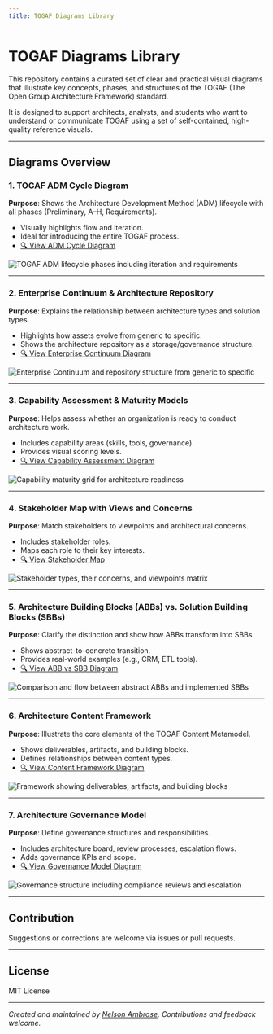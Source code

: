 ```yaml
---
title: TOGAF Diagrams Library
---
```

# TOGAF Diagrams Library

This repository contains a curated set of clear and practical visual diagrams that illustrate key concepts, phases, and structures of the TOGAF (The Open Group Architecture Framework) standard.

It is designed to support architects, analysts, and students who want to understand or communicate TOGAF using a set of self-contained, high-quality reference visuals.

---

## Diagrams Overview

### 1. **TOGAF ADM Cycle Diagram**

**Purpose**: Shows the Architecture Development Method (ADM) lifecycle with all phases (Preliminary, A–H, Requirements).

* Visually highlights flow and iteration.
* Ideal for introducing the entire TOGAF process.
* [🔍 View ADM Cycle Diagram](TOGAF%20ADM%20Cycle%20Diagram.png)

![TOGAF ADM lifecycle phases including iteration and requirements](TOGAF%20ADM%20Cycle%20Diagram.png)

---

### 2. **Enterprise Continuum & Architecture Repository**

**Purpose**: Explains the relationship between architecture types and solution types.

* Highlights how assets evolve from generic to specific.
* Shows the architecture repository as a storage/governance structure.
* [🔍 View Enterprise Continuum Diagram](Enterprise%20Continuum%20&%20Architecture%20Repository.png)

![Enterprise Continuum and repository structure from generic to specific](Enterprise%20Continuum%20&%20Architecture%20Repository.png)

---

### 3. **Capability Assessment & Maturity Models**

**Purpose**: Helps assess whether an organization is ready to conduct architecture work.

* Includes capability areas (skills, tools, governance).
* Provides visual scoring levels.
* [🔍 View Capability Assessment Diagram](Capability%20Assessment%20&%20Maturity%20Models.png)

![Capability maturity grid for architecture readiness](Capability%20Assessment%20&%20Maturity%20Models.png)

---

### 4. **Stakeholder Map with Views and Concerns**

**Purpose**: Match stakeholders to viewpoints and architectural concerns.

* Includes stakeholder roles.
* Maps each role to their key interests.
* [🔍 View Stakeholder Map](Stakeholder%20Map%20with%20Views%20and%20Concerns.png)

![Stakeholder types, their concerns, and viewpoints matrix](Stakeholder%20Map%20with%20Views%20and%20Concerns.png)

---

### 5. **Architecture Building Blocks (ABBs) vs. Solution Building Blocks (SBBs)**

**Purpose**: Clarify the distinction and show how ABBs transform into SBBs.

* Shows abstract-to-concrete transition.
* Provides real-world examples (e.g., CRM, ETL tools).
* [🔍 View ABB vs SBB Diagram](Architecture%20Building%20Blocks%20vs.%20Solution%20Building%20Blocks.png)

![Comparison and flow between abstract ABBs and implemented SBBs](Architecture%20Building%20Blocks%20vs.%20Solution%20Building%20Blocks.png)

---

### 6. **Architecture Content Framework**

**Purpose**: Illustrate the core elements of the TOGAF Content Metamodel.

* Shows deliverables, artifacts, and building blocks.
* Defines relationships between content types.
* [🔍 View Content Framework Diagram](Architecture%20Content%20Framework.png)

![Framework showing deliverables, artifacts, and building blocks](Architecture%20Content%20Framework.png)

---

### 7. **Architecture Governance Model**

**Purpose**: Define governance structures and responsibilities.

* Includes architecture board, review processes, escalation flows.
* Adds governance KPIs and scope.
* [🔍 View Governance Model Diagram](Architecture%20Governance%20Model.png)

![Governance structure including compliance reviews and escalation](Architecture%20Governance%20Model.png)

---

## Contribution

Suggestions or corrections are welcome via issues or pull requests.

---

## License

MIT License

---

*Created and maintained by [Nelson Ambrose](https://github.com/nelsambrose). Contributions and feedback welcome.* 